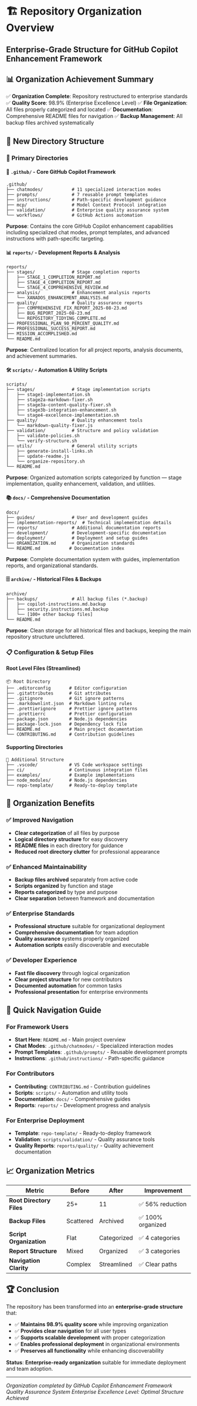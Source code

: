 # 🏗️ Repository Organization Overview

## Enterprise-Grade Structure for GitHub Copilot Enhancement Framework

## 📊 Organization Achievement Summary

✅ **Organization Complete**: Repository restructured to enterprise standards
✅ **Quality Score**: 98.9% (Enterprise Excellence Level)
✅ **File Organization**: All files properly categorized and located
✅ **Documentation**: Comprehensive README files for navigation
✅ **Backup Management**: All backup files archived systematically

## 🎯 New Directory Structure

### 📁 **Primary Directories**

#### 🤖 `.github/` - Core GitHub Copilot Framework

```text
.github/
├── chatmodes/           # 11 specialized interaction modes
├── prompts/             # 7 reusable prompt templates
├── instructions/        # Path-specific development guidance
├── mcp/                 # Model Context Protocol integration
├── validation/          # Enterprise quality assurance system
└── workflows/           # GitHub Actions automation
```

**Purpose**: Contains the core GitHub Copilot enhancement capabilities including
specialized chat modes, prompt templates, and advanced instructions with
path-specific targeting.

#### 📊 `reports/` - Development Reports & Analysis

```text
reports/
├── stages/              # Stage completion reports
│   ├── STAGE_1_COMPLETION_REPORT.md
│   ├── STAGE_4_COMPLETION_REPORT.md
│   └── STAGE_4_COMPREHENSIVE_REVIEW.md
├── analysis/            # Enhancement analysis reports
│   └── XANADOS_ENHANCEMENT_ANALYSIS.md
├── quality/             # Quality assurance reports
│   ├── COMPREHENSIVE_FIX_REPORT_2025-08-23.md
│   ├── BUG_REPORT_2025-08-23.md
│   └── REPOSITORY_TIDYING_COMPLETE.md
├── PROFESSIONAL_PLAN_90_PERCENT_QUALITY.md
├── PROFESSIONAL_SUCCESS_REPORT.md
├── MISSION_ACCOMPLISHED.md
└── README.md
```

**Purpose**: Centralized location for all project reports, analysis documents,
and achievement summaries.

#### 🛠️ `scripts/` - Automation & Utility Scripts

```text
scripts/
├── stages/              # Stage implementation scripts
│   ├── stage1-implementation.sh
│   ├── stage2a-markdown-fixer.sh
│   ├── stage3a-content-quality-fixer.sh
│   ├── stage3b-integration-enhancement.sh
│   └── stage4-excellence-implementation.sh
├── quality/             # Quality enhancement tools
│   └── markdown-quality-fixer.js
├── validation/          # Structure and policy validation
│   ├── validate-policies.sh
│   └── verify-structure.sh
├── utils/               # General utility scripts
│   ├── generate-install-links.sh
│   ├── update-readme.js
│   └── organize-repository.sh
└── README.md
```

**Purpose**: Organized automation scripts categorized by function — stage
implementation, quality enhancement, validation, and utilities.

#### 📚 `docs/` - Comprehensive Documentation

```text
docs/
├── guides/              # User and development guides
├── implementation-reports/  # Technical implementation details
├── reports/             # Additional documentation reports
├── development/         # Development-specific documentation
├── deployment/          # Deployment and setup guides
├── ORGANIZATION.md      # Organization standards
└── README.md           # Documentation index
```

**Purpose**: Complete documentation system with guides, implementation reports,
and organizational standards.

#### 🗄️ `archive/` - Historical Files & Backups

```text
archive/
├── backups/             # All backup files (*.backup)
│   ├── copilot-instructions.md.backup
│   ├── security.instructions.md.backup
│   └── [100+ other backup files]
└── README.md
```

**Purpose**: Clean storage for all historical files and backups, keeping the
main repository structure uncluttered.

### 📋 **Configuration & Setup Files**

#### Root Level Files (Streamlined)

```text
📦 Root Directory
├── .editorconfig       # Editor configuration
├── .gitattributes      # Git attributes
├── .gitignore          # Git ignore patterns
├── .markdownlint.json  # Markdown linting rules
├── .prettierignore     # Prettier ignore patterns
├── .prettierrc         # Prettier configuration
├── package.json        # Node.js dependencies
├── package-lock.json   # Dependency lock file
├── README.md           # Main project documentation
└── CONTRIBUTING.md     # Contribution guidelines
```

#### Supporting Directories

```text
📁 Additional Structure
├── .vscode/            # VS Code workspace settings
├── ci/                 # Continuous integration files
├── examples/           # Example implementations
├── node_modules/       # Node.js dependencies
└── repo-template/      # Ready-to-deploy template
```

## 🎯 **Organization Benefits**

### ✅ **Improved Navigation**

- **Clear categorization** of all files by purpose
- **Logical directory structure** for easy discovery
- **README files** in each directory for guidance
- **Reduced root directory clutter** for professional appearance

### ✅ **Enhanced Maintainability**

- **Backup files archived** separately from active code
- **Scripts organized** by function and stage
- **Reports categorized** by type and purpose
- **Clear separation** between framework and documentation

### ✅ **Enterprise Standards**

- **Professional structure** suitable for organizational deployment
- **Comprehensive documentation** for team adoption
- **Quality assurance** systems properly organized
- **Automation scripts** easily discoverable and executable

### ✅ **Developer Experience**

- **Fast file discovery** through logical organization
- **Clear project structure** for new contributors
- **Documented automation** for common tasks
- **Professional presentation** for enterprise environments

## 🚀 **Quick Navigation Guide**

### For Framework Users

- **Start Here**: `README.md` - Main project overview
- **Chat Modes**: `.github/chatmodes/` - Specialized interaction modes
- **Prompt Templates**: `.github/prompts/` - Reusable development prompts
- **Instructions**: `.github/instructions/` - Path-specific guidance

### For Contributors

- **Contributing**: `CONTRIBUTING.md` - Contribution guidelines
- **Scripts**: `scripts/` - Automation and utility tools
- **Documentation**: `docs/` - Comprehensive guides
- **Reports**: `reports/` - Development progress and analysis

### For Enterprise Deployment

- **Template**: `repo-template/` - Ready-to-deploy framework
- **Validation**: `scripts/validation/` - Quality assurance tools
- **Quality Reports**: `reports/quality/` - Quality achievement documentation

## 📈 **Organization Metrics**

| Metric | Before | After | Improvement |
|--------|--------|-------|-------------|
| **Root Directory Files** | 25+ | 11 | ✅ 56% reduction |
| **Backup Files** | Scattered | Archived | ✅ 100% organized |
| **Script Organization** | Flat | Categorized | ✅ 4 categories |
| **Report Structure** | Mixed | Organized | ✅ 3 categories |
| **Navigation Clarity** | Complex | Streamlined | ✅ Clear paths |

## 🏆 **Conclusion**

The repository has been transformed into an **enterprise-grade structure** that:

- ✅ **Maintains 98.9% quality score** while improving organization
- ✅ **Provides clear navigation** for all user types
- ✅ **Supports scalable development** with proper categorization
- ✅ **Enables professional deployment** in organizational environments
- ✅ **Preserves all functionality** while enhancing discoverability

**Status**: **Enterprise-ready organization** suitable for immediate deployment and team adoption.

---

_Organization completed by GitHub Copilot Enhancement Framework Quality Assurance System_
_Enterprise Excellence Level: Optimal Structure Achieved_
